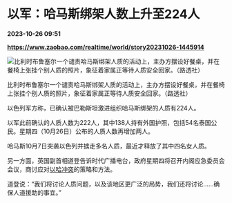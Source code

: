 # 以军：哈马斯绑架人数上升至224人

**2023-10-26 09:51**

**https://www.zaobao.com/realtime/world/story20231026-1445914**

![比利时布鲁塞尔一个谴责哈马斯绑架人质的活动上，主办方摆设好餐桌，并在餐椅上张挂个别人质的照片，象征着家属正等待人质安全回家。（路透社）](https://static.zaobao.com/s3fs-public/styles/article_large_full/public/articles/2023/10/26/2023-10-25T181258Z832175224RC2TZ3AHJCT8RTRMADP3ISRAEL-PALESTINIANS-HOSTAGE-FAMILIES.JPG?itok=JzDLH46E "比利时布鲁塞尔一个谴责哈马斯绑架人质的活动上，主办方摆设好餐桌，并在餐椅上张挂个别人质的照片，象征着家属正等待人质安全回家。（路透社）")

比利时布鲁塞尔一个谴责哈马斯绑架人质的活动上，主办方摆设好餐桌，并在餐椅上张挂个别人质的照片，象征着家属正等待人质安全回家。（路透社）

以色列军方称，已确认被巴勒斯坦激进组织哈马斯绑架的人质有224人。

以军此前确认的人质人数为222人，其中138人持有外国护照，包括54名泰国公民。星期四（10月26日）公布的人质人数再增加两人。

哈马斯10月7日突袭以色列并掳走多名人质，最近才释放了其中四名女人质。

另一方面，英国副首相道登告诉时代广播电台，政府星期四将召开内阁应急委员会会议，商讨应对[以哈冲突](https://www.zaobao.com/keywords/yi-ha-chong-tu)的策略和方法。

道登说：“我们将讨论人质问题，以及该地区更广泛的局势，我们还将讨论……确保人道援助的事宜。”